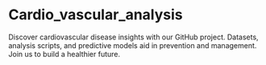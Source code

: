 # Cardio_vascular_analysis
Discover cardiovascular disease insights with our GitHub project. Datasets, analysis scripts, and predictive models aid in prevention and management. Join us to build a healthier future.
